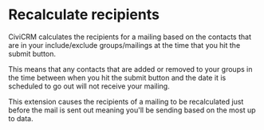 # Recalculate recipients

CiviCRM calculates the recipients for a mailing based on the contacts that are in your include/exclude groups/mailings at the time that you hit the submit button.

This means that any contacts that are added or removed to your groups in the time between when you hit the submit button and the date it is scheduled to go out will not receive your mailing.

This extension causes the recipients of a mailing to be recalculated just before the mail is sent out meaning you'll be sending based on the most up to data.
